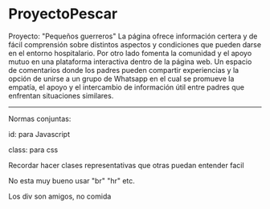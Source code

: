 # ProyectoPescar
Proyecto: "Pequeños guerreros"
 La página ofrece información certera y de fácil comprensión sobre distintos aspectos y condiciones que pueden darse en el entorno hospitalario. Por otro lado fomenta la comunidad y el apoyo mutuo en una plataforma interactiva dentro de la página web. Un espacio de comentarios donde los padres pueden compartir experiencias y la opción de unirse a un grupo de Whatsapp en el cual se promueve la empatía, el apoyo y el intercambio de información útil entre padres que enfrentan situaciones similares.

------------------------------------------------------------------------------------------------

Normas conjuntas:

id: para Javascript

class: para css

Recordar hacer clases representativas que otras puedan entender facil

No esta muy bueno usar "br" "hr" etc.

Los div son amigos, no comida
